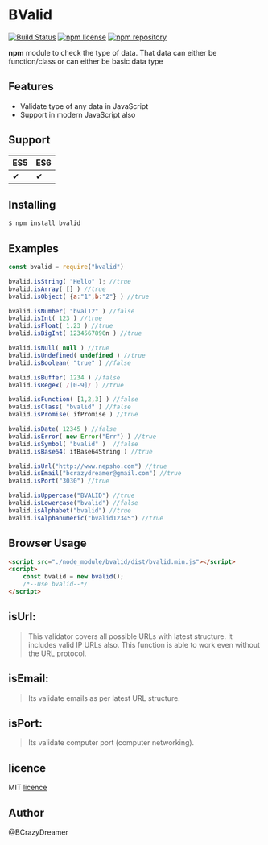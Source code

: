 # BValid
[![Build Status](https://travis-ci.org/nepsho/bvalid.svg?branch=master)](https://travis-ci.org/nepsho/bvalid)
[![npm license](https://img.shields.io/static/v1.svg?label=License&message=MIT&color=informational)](https://github.com/nepsho/bvalid/blob/master/LICENSE)
[![npm repository](https://img.shields.io/static/v1.svg?label=Repository&message=GitHub&color=yellow)](https://github.com/nepsho/bvalid)

**npm** module to check the type of data. That data can either be function/class or can either be basic data type
## Features
- Validate type of any data in JavaScript
- Support in modern JavaScript also

## Support
ES5 | ES6 |
--- | --- |
✔|✔|

## Installing
```bash
$ npm install bvalid
```

## Examples

```js
const bvalid = require("bvalid")
```
```js
bvalid.isString( "Hello" ); //true
bvalid.isArray( [] ) //true
bvalid.isObject( {a:"1",b:"2"} ) //true

bvalid.isNumber( "bval12" ) //false
bvalid.isInt( 123 ) //true
bvalid.isFloat( 1.23 ) //true
bvalid.isBigInt( 1234567890n ) //true

bvalid.isNull( null ) //true
bvalid.isUndefined( undefined ) //true
bvalid.isBoolean( "true" ) //false

bvalid.isBuffer( 1234 )	//false
bvalid.isRegex( /[0-9]/ ) //true

bvalid.isFunction( [1,2,3] ) //false
bvalid.isClass( "bvalid" ) //false
bvalid.isPromise( ifPromise ) //true

bvalid.isDate( 12345 ) //false
bvalid.isError( new Error("Err") ) //true
bvalid.isSymbol( "bvalid" )  //false
bvalid.isBase64( ifBase64String ) //true

bvalid.isUrl("http://www.nepsho.com") //true
bvalid.isEmail("bcrazydreamer@gmail.com") //true
bvalid.isPort("3030") //true

bvalid.isUppercase("BVALID") //true
bvalid.isLowercase("bvalid") //false
bvalid.isAlphabet("bvalid") //true
bvalid.isAlphanumeric("bvalid12345") //true
```
## Browser Usage
```html
<script src="./node_module/bvalid/dist/bvalid.min.js"></script>
<script>
    const bvalid = new bvalid();
    /*--Use bvalid--*/
</script>
```

## isUrl:
>This validator covers all possible URLs with latest structure. It includes valid IP URLs also. This function is able to work even without the URL protocol.

## isEmail:
>Its validate emails as per latest URL structure.

## isPort:
>Its validate computer port (computer networking).


## licence
MIT [licence](https://opensource.org/licenses/MIT)

## Author
@BCrazyDreamer